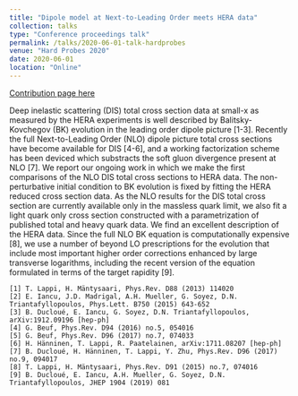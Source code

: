 ```yaml
---
title: "Dipole model at Next-to-Leading Order meets HERA data"
collection: talks
type: "Conference proceedings talk"
permalink: /talks/2020-06-01-talk-hardprobes
venue: "Hard Probes 2020"
date: 2020-06-01
location: "Online"
---
```


[Contribution page here](https://indico.cern.ch/event/751767/contributions/3771005/)


Deep inelastic scattering (DIS) total cross section data at small-x as measured by the HERA experiments is well described by Balitsky-Kovchegov (BK) evolution in the leading order dipole picture [1-3]. Recently the full Next-to-Leading Order (NLO) dipole picture total cross sections have become available for DIS [4-6], and a working factorization scheme has been deviced which substracts the soft gluon divergence present at NLO [7].
We report our ongoing work in which we make the first comparisons of the NLO DIS total cross sections to HERA data. The non-perturbative initial condition to BK evolution is fixed by fitting the HERA reduced cross section data. As the NLO results for the DIS total cross section are currently available only in the massless quark limit, we also fit a light quark only cross section constructed with a parametrization of published total and heavy quark data. We find an excellent description of the HERA data. Since the full NLO BK equation is computationally expensive [8], we use a number of beyond LO prescriptions for the evolution that include most important higher order corrections enhanced by large transverse logarithms, including the recent version of the equation formulated in terms of the target rapidity [9].

```
[1] T. Lappi, H. Mäntysaari, Phys.Rev. D88 (2013) 114020
[2] E. Iancu, J.D. Madrigal, A.H. Mueller, G. Soyez, D.N. Triantafyllopoulos, Phys.Lett. B750 (2015) 643-652
[3] B. Ducloué, E. Iancu, G. Soyez, D.N. Triantafyllopoulos, arXiv:1912.09196 [hep-ph]
[4] G. Beuf, Phys.Rev. D94 (2016) no.5, 054016
[5] G. Beuf, Phys.Rev. D96 (2017) no.7, 074033
[6] H. Hänninen, T. Lappi, R. Paatelainen, arXiv:1711.08207 [hep-ph]
[7] B. Ducloué, H. Hänninen, T. Lappi, Y. Zhu, Phys.Rev. D96 (2017) no.9, 094017
[8] T. Lappi, H. Mäntysaari, Phys.Rev. D91 (2015) no.7, 074016
[9] B. Ducloué, E. Iancu, A.H. Mueller, G. Soyez, D.N. Triantafyllopoulos, JHEP 1904 (2019) 081
```
